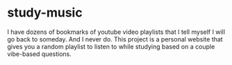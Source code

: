 # study-music
I have dozens of bookmarks of youtube video playlists that I tell myself I will go back to someday. And I never do. This project is a personal website that gives you a random playlist to listen to while studying based on a couple vibe-based questions. 

